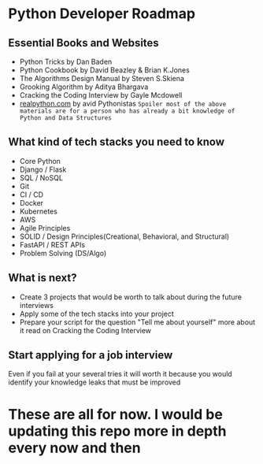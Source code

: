 # Python Developer Roadmap
## Essential Books and Websites
- Python Tricks by Dan Baden
- Python Cookbook by David Beazley & Brian K.Jones
- The Algorithms Design Manual by Steven S.Skiena
- Grooking Algorithm by Aditya Bhargava
- Cracking the Coding Interview by Gayle Mcdowell
- [realpython.com](https://realpython.com/) by avid Pythonistas
``Spoiler most of the above materials are for a person who has already a bit knowledge of Python and Data Structures``
## What kind of tech stacks you need to know
- Core Python
- Django / Flask
- SQL / NoSQL
- Git
- CI / CD
- Docker
- Kubernetes
- AWS
- Agile Principles
- SOLID / Design Principles(Creational, Behavioral, and Structural)
- FastAPI / REST APIs
- Problem Solving (DS/Algo)
## What is next?
- Create 3 projects that would be worth to talk about during the future interviews
- Apply some of the tech stacks into your project
- Prepare your script for the question "Tell me about yourself" more about it read on Cracking the Coding Interview
## Start applying for a job interview
Even if you fail at your several tries it will worth it because you would identify your knowledge leaks that must be improved

# These are all for now. I would be updating this repo more in depth every now and then
